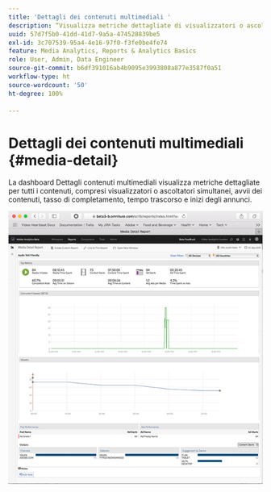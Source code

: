 ```yaml
---
title: 'Dettagli dei contenuti multimediali '
description: “Visualizza metriche dettagliate di visualizzatori o ascoltatori simultanei, avvii del contenuto, tasso di completamento, tempo trascorso e inizi annuncio sulla dashboard Dettagli contenuti multimediali.”
uuid: 57d7f5b0-41dd-41d7-9a5a-474528839be5
exl-id: 3c707539-95a4-4e16-97f0-f3fe0be4fe74
feature: Media Analytics, Reports & Analytics Basics
role: User, Admin, Data Engineer
source-git-commit: b6df391016ab4b9095e3993808a877e3587f0a51
workflow-type: ht
source-wordcount: '50'
ht-degree: 100%

---
```


# Dettagli dei contenuti multimediali {#media-detail}

La dashboard Dettagli contenuti multimediali visualizza metriche dettagliate per tutti i contenuti, compresi visualizzatori o ascoltatori simultanei, avvii dei contenuti, tasso di completamento, tempo trascorso e inizi degli annunci.

![](assets/media_detail.png)
